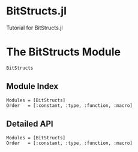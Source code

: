 # BitStructs.jl

Tutorial for BitStructs.jl

# The BitStructs Module

 ```@docs
 BitStructs
 ```

## Module Index

```@index
Modules = [BitStructs]
Order   = [:constant, :type, :function, :macro]
```
## Detailed API

```@autodocs
Modules = [BitStructs]
Order   = [:constant, :type, :function, :macro]
```
